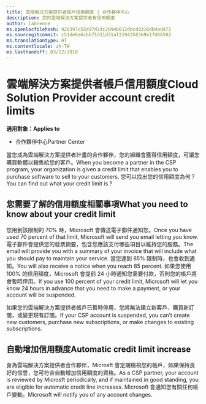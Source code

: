 ```yaml
---
title: 雲端解決方案提供者帳戶信用額度 | 合作夥伴中心
description: 您的雲端解決方案提供者有信用額度
author: labrenne
ms.openlocfilehash: 928397c55d97d2dc2094b612dbcd8316db4ad471
ms.sourcegitcommit: c51de6e6cbb71d11d31af21943583e9e17d66502
ms.translationtype: HT
ms.contentlocale: zh-TW
ms.lasthandoff: 03/12/2018
---
```

# <a name="cloud-solution-provider-account-credit-limits"></a><span data-ttu-id="07d3e-103">雲端解決方案提供者帳戶信用額度</span><span class="sxs-lookup"><span data-stu-id="07d3e-103">Cloud Solution Provider account credit limits</span></span>

**<span data-ttu-id="07d3e-104">適用對象：</span><span class="sxs-lookup"><span data-stu-id="07d3e-104">Applies to</span></span>**

- <span data-ttu-id="07d3e-105">合作夥伴中心</span><span class="sxs-lookup"><span data-stu-id="07d3e-105">Partner Center</span></span>

<span data-ttu-id="07d3e-106">當您成為雲端解決方案提供者計畫的合作夥伴，您的組織會獲得信用額度，可讓您購買軟體以銷售給您的客戶。</span><span class="sxs-lookup"><span data-stu-id="07d3e-106">When you become a partner in the CSP program, your organization is given a credit limit that enables you to purchase software to sell to your customers.</span></span> <span data-ttu-id="07d3e-107">您可以找出您的信用額度為何？</span><span class="sxs-lookup"><span data-stu-id="07d3e-107">You can find out what your credit limit is ?</span></span>

## <a name="what-you-need-to-know-about-your-credit-limit"></a><span data-ttu-id="07d3e-108">您需要了解的信用額度相關事項</span><span class="sxs-lookup"><span data-stu-id="07d3e-108">What you need to know about your credit limit</span></span> 

<span data-ttu-id="07d3e-109">您用到該限制的 70% 時，Microsoft 會傳送電子郵件通知您。</span><span class="sxs-lookup"><span data-stu-id="07d3e-109">Once you have used 70 percent of that limit, Microsoft will send you email letting you know.</span></span> <span data-ttu-id="07d3e-110">電子郵件會提供您的發票摘要，包含您應該支付哪些項目以維持您的服務。</span><span class="sxs-lookup"><span data-stu-id="07d3e-110">The email will provide you with a summary of your invoice that will include what you should pay to maintain your service.</span></span> <span data-ttu-id="07d3e-111">當您達到 85% 限制時，也會收到通知。</span><span class="sxs-lookup"><span data-stu-id="07d3e-111">You will also receive a notice when you reach 85 percent.</span></span> <span data-ttu-id="07d3e-112">如果您使用 100% 的信用額度，Microsoft 會提前 24 小時通知您需要付款，否則您的帳戶將會暫時停用。</span><span class="sxs-lookup"><span data-stu-id="07d3e-112">If you use 100 percent of your credit limit, Microsoft will let you know 24 hours in advance that you need to make a payment, or your account will be suspended.</span></span> 

<span data-ttu-id="07d3e-113">如果您的雲端解決方案提供者帳戶已暫時停用，您將無法建立新客戶、購買新訂閱，或變更現有訂閱。</span><span class="sxs-lookup"><span data-stu-id="07d3e-113">If your CSP account is suspended, you can’t create new customers, purchase new subscriptions, or make changes to existing subscriptions.</span></span>

## <a name="automatic-credit-limit-increase"></a><span data-ttu-id="07d3e-114">自動增加信用額度</span><span class="sxs-lookup"><span data-stu-id="07d3e-114">Automatic credit limit increase</span></span>

<span data-ttu-id="07d3e-115">身為雲端解決方案提供者合作夥伴，Microsft 會定期檢視您的帳戶，如果保持良好的信譽，您可符合自動增加信用額度的資格。</span><span class="sxs-lookup"><span data-stu-id="07d3e-115">As a CSP partner, your account is reviewed by Microsft periodically, and if maintained in good standing, you are eligible for automatic credit line increases.</span></span> <span data-ttu-id="07d3e-116">Microsoft 會通知您有關任何帳戶變動。</span><span class="sxs-lookup"><span data-stu-id="07d3e-116">Microsoft will notify you of any account changes.</span></span>